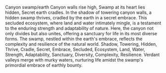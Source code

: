 Canyon swamp/earth
Canyon walls rise high,
Swamp at its heart lies hidden,
Secret earth cradles.
In the shadow of towering canyon walls, a hidden swamp thrives, cradled by the earth in a secret embrace. This secluded ecosystem, where land and water intimately mingle, is a testament to the enduring strength and adaptability of nature. Here, the canyon not only divides but also unites, offering a sanctuary for life in its most diverse forms. The swamp, nestled within the earth's embrace, reflects the complexity and resilience of the natural world.
Shadow, Towering, Hidden, Thrive, Cradle, Secret, Embrace, Secluded, Ecosystem, Land, Water, Strength, Adaptability, Sanctuary, Diversity, Complexity, Resilience.
Verdant valleys merge with murky waters, nurturing life amidst the swamp's primordial embrace of earthly bounty.
